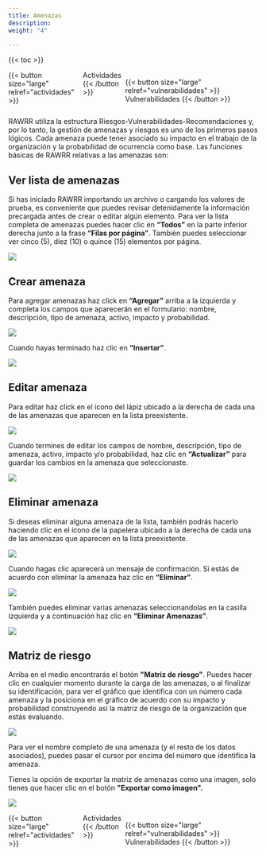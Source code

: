 ```yaml
---
title: Amenazas
description: 
weight: "4"

---
```

{{< toc >}}

<div style="display: flex; justify-content: space-between">
{{< button size="large" relref="actividades" >}} <i class="arrow left"></i> Actividades {{< /button >}}

{{< button size="large" relref="vulnerabilidades" >}} Vulnerabilidades <i class="arrow right"></i>{{< /button >}}
</div>

RAWRR utiliza la estructura Riesgos-Vulnerabilidades-Recomendaciones y, por lo tanto, la gestión de amenazas y riesgos es uno de los primeros pasos lógicos. Cada amenaza puede tener asociado su impacto en el trabajo de la organización y la probabilidad de ocurrencia como base. Las funciones básicas de RAWRR relativas a las amenazas son:

## Ver lista de amenazas

Si has iniciado RAWRR importando un archivo o cargando los valores de prueba, es conveniente que puedes revisar detenidamente la información precargada antes de crear o editar algún elemento. Para ver la lista completa de amenazas puedes hacer clic en **“Todos”** en la parte inferior derecha junto a la frase **“Filas por página”**. También puedes seleccionar ver cinco (5), diez (10) o quince (15) elementos por página.

![](/images/amenazas-ver-lista.png)

## Crear amenaza

Para agregar amenazas haz click en **“Agregar”** arriba a la izquierda y completa los campos que aparecerán en el formulario: nombre, descripción, tipo de amenaza, activo, impacto y probabilidad.

![](/images/amenazas-agregar1.png)

Cuando hayas terminado haz clic en **“Insertar”**.

![](/images/amenazas-agregar2.png)

## Editar amenaza

Para editar haz click en el ícono del lápiz ubicado a la derecha de cada una de las amenazas que aparecen en la lista preexistente.

![](/images/amenazas-editar1.png)

Cuando termines de editar los campos de nombre, descripción, tipo de amenaza, activo, impacto y/o probabilidad, haz clic en **“Actualizar”** para guardar los cambios en la amenaza que seleccionaste.

![](/images/amenazas-editar2.png)

## Eliminar amenaza

Si deseas eliminar alguna amenaza de la lista, también podrás hacerlo haciendo clic en el ícono de la papelera ubicado a la derecha de cada una de las amenazas que aparecen en la lista preexistente.

![](/images/amenazas-eliminar1.png)

Cuando hagas clic aparecerá un mensaje de confirmación. Si estás de acuerdo con eliminar la amenaza haz clic en **“Eliminar”**.

![](/images/amenazas-eliminar2.png)

También puedes eliminar varias amenazas seleccionandolas en la casilla izquierda y a continuación haz clic en **“Eliminar Amenazas”**.

![](/images/amenazas-eliminar3.png)

## Matriz de riesgo

Arriba en el medio encontrarás el botón **"Matriz de riesgo"**. Puedes hacer clic en cualquier momento durante la carga de las amenazas, o al finalizar su identificación, para ver el gráfico que identifica con un número cada amenaza y la posiciona en el gráfico de acuerdo con su impacto y probabilidad construyendo así la matriz de riesgo de la organización que estás evaluando.

![](/images/amenazas-matriz-de-riesgo.png)

Para ver el nombre completo de una amenaza (y el resto de los datos asociados), puedes pasar el cursor por encima del número que identifica la amenaza.

Tienes la opción de exportar la matriz de amenazas como una imagen, solo tienes que hacer clic en el botón **"Exportar como imagen".**

![](/images/amenazas-matriz-de-riesgo2.png)

<div style="display: flex; justify-content: space-between">
{{< button size="large" relref="actividades" >}} <i class="arrow left"></i> Actividades {{< /button >}}

{{< button size="large" relref="vulnerabilidades" >}} Vulnerabilidades <i class="arrow right"></i>{{< /button >}}
</div>